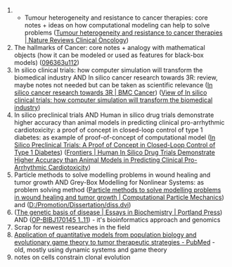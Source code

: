 1) + Tumour heterogeneity and resistance to cancer therapies: core notes + ideas on how computational modeling can help to solve problems ([Tumour heterogeneity and resistance to cancer therapies | Nature Reviews Clinical Oncology](https://www.nature.com/articles/nrclinonc.2017.166))
2) The hallmarks of Cancer: core notes + analogy with mathematical objects (how it can be modeled or used as features for black-box models) ([096363u112](https://pdf.sciencedirectassets.com/272196/1-s2.0-S0092867400X00906/1-s2.0-S0092867400816839/main.pdf?X-Amz-Security-Token=IQoJb3JpZ2luX2VjELr%2F%2F%2F%2F%2F%2F%2F%2F%2F%2FwEaCXVzLWVhc3QtMSJHMEUCIQCrLE22yZi%2B6RH8N9TKf2GHc2RLu3YYQQJRMtePdo030QIgXPWCWpcwgkovh0fdd3ot9k5SrC35pkKGrg40V6lTrbcqvAUIov%2F%2F%2F%2F%2F%2F%2F%2F%2F%2FARAFGgwwNTkwMDM1NDY4NjUiDDyFOkqWznn7JO7OcCqQBTxHI0Z7SpKEhnys7xUCQDXihp2VHSNzsEHobhaWFB8WaGxfacFoAo6o1s1uIUGZBMCaqKGJTVxivcLy2F9yvi2u5iMLRG8OweXK4Eu%2FtGAHtQgPhtOA0I8AqfRs2gqw%2BqQs1zmlb7ul4U2upcGYQg9GIu1AqYrXmi%2BHaE8tdpwj1e5y6T8QxycgYE%2B8g2oTWTjKI6R5tYbI4KhopoIxbzKPyDqqlK%2BpCFNEwqLcOOmmipozNK0sbmnqwauKBoKNMqZmyKXCTOpv6If3IoYi%2B8ElR9IsVo3hEGsanuoFRZhfVL1QgDVqXrW6sWnw2MJOBD6IkRcy74eV8eAP4MRzgsPSCIBYkIqk11RqJW4j0LTuK%2Fcs%2FICukBtuMqGK8FhDYgBl00TejU20oXkyFhJLNr7jDfcDRH6tRfPnKjVht6C4FRimNNEb6EbdQVhvyh0zuLUvGMV%2BK3iSXX1oQhT63tPkNevkbHe%2F7goW%2BfX7PJ9wi72Yo8e9cT46hEG94R4fHY8BmiHh2yuyaolzeXHKkcv0Qlv435Gb%2Bch3OfogCVVMz38oPHmPEuBslAV9rUjGtcDp6PzJYD4qcDVmrINruUQl0JplVxqbfNgEKnyzIbvsfN9oJMZKuKiopQBGmBPMxBBtfctpQNBGjnYqQ0mGlG5yAlGSToEM5jt7smqTsmf3k%2BG5D9dNcW3DhgPi0tbGt2UgAcJx1K3ocfD6A7qgy5xmDqar2CgYZkZixHbmgSsvc51zGdfKHaF4WI3Jm1eh6RyIyHpUdHWzSa52Wl6cpRcub%2BAtSUv%2B%2BPfuMa%2BClck30QK%2Bcl0IxN4DppYMSacuGiyGWxgxxFJ%2B%2Fk3mQK4fyxOwIEJPgN%2B3%2F%2FToHjGthLdlMIHJg7wGOrEBNMJeYgye1RXYLXPMtbAk36mxL5L2MHNXkLWfr8DQTHhhfib%2FLjmKUZzdtCu51P%2FWWt6tejFoz6%2FUL798FWutV6qPNwfp6kTnlzpEaMXkN75UJBuL3hlYMWECM8Yrep4CvEuBpZC7z4TO4dX5LYmT72YgEGTKc%2FJ0qIg7q1VAhHiveSyJteWM%2BkachCY4gerUQFBx1YlEifRrxH1Tj7hywGFtIsPaX7nQTdQ7f0ejhlVT&X-Amz-Algorithm=AWS4-HMAC-SHA256&X-Amz-Date=20250110T093440Z&X-Amz-SignedHeaders=host&X-Amz-Expires=300&X-Amz-Credential=ASIAQ3PHCVTY7APXWRT4%2F20250110%2Fus-east-1%2Fs3%2Faws4_request&X-Amz-Signature=e0b3d69337b5d5940445bbc6af8e1682c0fdab2d7d78aeee07061cf540e5ab2d&hash=8d19dadb7310ab930c9ac10ff615c0bd60926aecca3e0616c8481065d861ba42&host=68042c943591013ac2b2430a89b270f6af2c76d8dfd086a07176afe7c76c2c61&pii=S0092867400816839&tid=spdf-39085743-cc7e-49f9-85d1-6691c01e28b7&sid=237fbbeb84dce84a6e48c245442b26b30758gxrqb&type=client&tsoh=d3d3LnNjaWVuY2VkaXJlY3QuY29t&ua=101059030404000456&rr=8ffbac30edabf116&cc=ru))
3) In silico clinical trials: how computer simulation will transform the biomedical industry AND In silico cancer research towards 3R: review, maybe notes not needed but can be taken as scientific relevance ([In silico cancer research towards 3R | BMC Cancer](https://link.springer.com/article/10.1186/s12885-018-4302-0?utm_source=getftr&utm_medium=getftr&utm_campaign=getftr_pilot&getft_integrator=sciencedirect_contenthosting)) ([View of In silico clinical trials: how computer simulation will transform the biomedical industry](https://www.ijclinicaltrials.com/index.php/ijct/article/view/105/72))
4) In silico preclinical trials AND Human in silico drug trials demonstrate higher accuracy than animal models in predicting clinical pro-arrhythmic cardiotoxicity: a proof of concept in closed-loop control of type 1 diabetes: as example of proof-of-concept of computational model ([In Silico Preclinical Trials: A Proof of Concept in Closed-Loop Control of Type 1 Diabetes](https://journals.sagepub.com/doi/epdf/10.1177/193229680900300106?src=getftr&utm_source=sciencedirect_contenthosting&getft_integrator=sciencedirect_contenthosting)) ([Frontiers | Human In Silico Drug Trials Demonstrate Higher Accuracy than Animal Models in Predicting Clinical Pro-Arrhythmic Cardiotoxicity](https://www.frontiersin.org/journals/physiology/articles/10.3389/fphys.2017.00668/full))
5) Particle methods to solve modelling problems in wound healing and tumor growth AND Grey-Box Modelling for Nonlinear Systems: as problem solving method ([Particle methods to solve modelling problems in wound healing and tumor growth | Computational Particle Mechanics](https://link.springer.com/article/10.1007/s40571-015-0055-6?utm_source=getftr&utm_medium=getftr&utm_campaign=getftr_pilot&getft_integrator=sciencedirect_contenthosting)) and ([D:/Promotion/Dissertation/diss.dvi](https://kluedo.ub.rptu.de/frontdoor/deliver/index/docId/2045/file/diss.pdf))
6) ([The genetic basis of disease | Essays in Biochemistry | Portland Press](https://portlandpress.com/essaysbiochem/article/62/5/643/78430/The-genetic-basis-of-disease)) AND ([OP-BIBJ170145 1..11](https://watermark.silverchair.com/bbx143.pdf?token=AQECAHi208BE49Ooan9kkhW_Ercy7Dm3ZL_9Cf3qfKAc485ysgAAA0owggNGBgkqhkiG9w0BBwagggM3MIIDMwIBADCCAywGCSqGSIb3DQEHATAeBglghkgBZQMEAS4wEQQMqGKbwSR77Sh_iixJAgEQgIIC_WwoN1Gd7JcQ6Ue1nhFCspixu81k9mIFQrQi0HSpb4rp7YP54Xn_AxvN0Ybt01L3ekGrhDkYrahGiGt1gRVH7Ly13IxuCzJIpETvhwLMV0fhonhDyiwfufiXjCqcwNS_AxyXiY3c0mfXMqBWe6JM2RAfnwk7bUhcv7E8Udw4D8toaRql8vxnFk0ar1WTHZpJkb4h2TSYcYCprxYBpQyRfQjrcK4TtIh5WarVdX_JI4lClwkOsYicXSrwiIku24j6OO0SIHw9VMMa_Yx6A3I3q3zg5yizVaMJh24kYRKv652SD6IqJ_JhS_Sq9_cNNGek836lbvvtGO0Pykbv-mXfBAkrj5Xp8QQ6m96azR--00AwNQ_-ojWEZDPjfdwrmgxC-3mZe7CirdZhjSq8UatNatx4FTtBhTmELe3flIj6wx82KsfP4S58F-SIq1K1t9mYOJ_JVZgqvG75VpNQqmUTQl4OytO2cKJVm7P_zHusrPoHAelO4TLa-nW1h4hqYPDLCVsNQYeREvRWslWik6GEtp7rZX3I_erKTXg1AkboIkh12B_68sGd5EI8vyYRncXkFBFVoYsAtTK-liDwMHb8UKCYyVum1qM-xhJ5Z0kUh5OHyR-ZZbfrJW1mdZY2WtWS3FpwKjtXQsIGExcxB_277hton5T0Ha5Cxa_bbEbqYYyaxI0CIZwcVc27p18EVt5V9D4BN0FNNtePFfBDQvGQAyckdUu3mMuz3zCJ1ZnVjMvysUJgAez29T1e_5UCZr6oibzjk2h8RNAAsFMrzy4hhGCeCHRKNJ0q5e4tGGONolnzs_11sQgmcPXUDRhVJ1tnGuL_LXYXJysG6kfj0td2Wca-th_TZU6bc4a_jNYJwbNxRSy0jbZTiGfsfGppeXh692dlIO5sFCV6p21khhmY5bRkbAlFbB5J18LPJ8cx560FKnBi4tWpGpX0JnDYErRRpW5UQVmaF3TmEExBroJN_UH-5QiAUazeoVDWN-9q91If0umUCnDa8-A6on2NDQ)) - it's bioinformatics approach and genomics
7) Scrap for newest researches in the field
8) [Application of quantitative models from population biology and evolutionary game theory to tumor therapeutic strategies - PubMed](https://pubmed.ncbi.nlm.nih.gov/14555711/) - old, mostly using dynamic systems and game theory
9) notes on cells constrain clonal evolution

